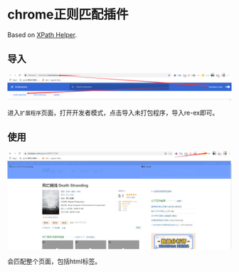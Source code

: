 
# chrome正则匹配插件

Based on [XPath Helper](https://chrome.google.com/webstore/detail/xpath-helper/hgimnogjllphhhkhlmebbmlgjoejdpjl?hl=zh-CN).
## 导入
![](pic.png)

进入`扩展程序`页面，打开开发者模式，点击导入未打包程序，导入re-ex即可。


## 使用

![](pic2.png)

会匹配整个页面，包括html标签。